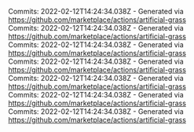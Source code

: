 Commits: 2022-02-12T14:24:34.038Z - Generated via https://github.com/marketplace/actions/artificial-grass
<br>
Commits: 2022-02-12T14:24:34.038Z - Generated via https://github.com/marketplace/actions/artificial-grass
<br>
Commits: 2022-02-12T14:24:34.038Z - Generated via https://github.com/marketplace/actions/artificial-grass
<br>
Commits: 2022-02-12T14:24:34.038Z - Generated via https://github.com/marketplace/actions/artificial-grass
<br>
Commits: 2022-02-12T14:24:34.038Z - Generated via https://github.com/marketplace/actions/artificial-grass
<br>
Commits: 2022-02-12T14:24:34.038Z - Generated via https://github.com/marketplace/actions/artificial-grass
<br>
Commits: 2022-02-12T14:24:34.038Z - Generated via https://github.com/marketplace/actions/artificial-grass
<br>
